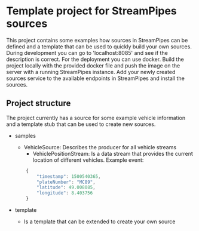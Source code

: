 # Template project for StreamPipes sources

This project contains some examples how sources in StreamPipes can be defined and a template that can be used to quickly build your own sources.
During development you can go to 'localhost:8085' and see if the description is correct.
For the deployment you can use docker. Build the project locally with the provided docker file and push the image on the server with a running StreamPipes instance.
Add your newly created sources service to the available endpoints in StreamPipes and install the sources.

## Project structure
The project currently has a source for some example vehicle information and a template stub that can be used to create new sources.

* samples
   * VehicleSource: Describes the producer for all vehicle streams
	 * VehiclePositionStream: Is a data stream that provides the current location of different vehicles.
	Example event:

	```javascript
	    {
	    	"timestamp": 1500540365,
	    	"plateNumber": "MC89",
	    	"latitude": 49.008085,
	    	"longitude": 8.403756
	    }
	```
* template
  * Is a template that can be extended to create your own source

